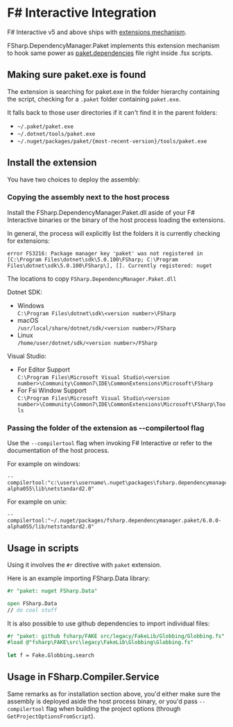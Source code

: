 # F# Interactive Integration

F# Interactive v5 and above ships with [extensions mechanism](https://github.com/fsharp/fslang-design/blob/dcc45b557f713a9aee75d85eae7555d41cd1cb0b/tooling/FST-1027-fsi-references.md).

FSharp.DependencyManager.Paket implements this extension mechanism to hook same power as [paket.dependencies](dependencies-file.html) file right inside .fsx scripts.

## Making sure paket.exe is found

The extension is searching for paket.exe in the folder hierarchy containing the script, checking for a `.paket` folder containing `paket.exe`.

It falls back to those user directories if it can't find it in the parent folders:

*  `~/.paket/paket.exe`
*  `~/.dotnet/tools/paket.exe`
*  `~/.nuget/packages/paket/{most-recent-version}/tools/paket.exe`

## Install the extension

You have two choices to deploy the assembly:

### Copying the assembly next to the host process

Install the FSharp.DependencyManager.Paket.dll aside of your F# Interactive binaries or the binary of the host process loading the extensions.

In general, the process will explicitly list the folders it is currently checking for extensions:

```
error FS3216: Package manager key 'paket' was not registered in [C:\Program Files\dotnet\sdk\5.0.100\FSharp; C:\Program Files\dotnet\sdk\5.0.100\FSharp\], []. Currently registered: nuget
```

The locations to copy `FSharp.DependencyManager.Paket.dll`

Dotnet SDK:
 - Windows  
   `C:\Program Files\dotnet\sdk\<version number>\FSharp`
 - macOS  
   `/usr/local/share/dotnet/sdk/<version number>/FSharp`
 - Linux  
   `/home/user/dotnet/sdk/<version number>/FSharp`

Visual Studio:
 - For Editor Support  
   `C:\Program Files\Microsoft Visual Studio\<version number>\Community\Common7\IDE\CommonExtensions\Microsoft\FSharp`
 - For Fsi Window Support  
   `C:\Program Files\Microsoft Visual Studio\<version number>\Community\Common7\IDE\CommonExtensions\Microsoft\FSharp\Tools`


### Passing the folder of the extension as --compilertool flag

Use the `--compilertool` flag when invoking F# Interactive or refer to the documentation of the host process.

For example on windows:

```
--compilertool:"c:\users\username\.nuget\packages\fsharp.dependencymanager.paket\6.0.0-alpha055\lib\netstandard2.0"
```

For example on unix:

```
--compilertool:"~/.nuget/packages/fsharp.dependencymanager.paket/6.0.0-alpha055/lib/netstandard2.0"
```

## Usage in scripts

Using it involves the `#r` directive with `paket` extension.

Here is an example importing FSharp.Data library:

```fsharp
#r "paket: nuget FSharp.Data"

open FSharp.Data
// do cool stuff
```

It is also possible to use github dependencies to import individual files:

```fsharp
#r "paket: github fsharp/FAKE src/legacy/FakeLib/Globbing/Globbing.fs"
#load @"fsharp\FAKE\src\legacy\FakeLib\Globbing\Globbing.fs"
 
let f = Fake.Globbing.search
```

## Usage in FSharp.Compiler.Service

Same remarks as for installation section above, you'd either make sure the assembly is deployed aside the host process binary, or you'd pass `--compilertool` flag when building the project options (through `GetProjectOptionsFromScript`).
